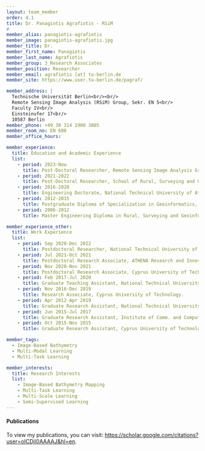 ```yaml
---
layout: team_member
order: 4.1
title: Dr. Panagiotis Agrafiotis - RSiM
#
member_alias: panagiotis-agrafiotis
member_image: panagiotis-agrafiotis.jpg
member_title: Dr.
member_first_name: Panagiotis
member_last_name: Agrafiotis
member_group: 3_Research Associates
member_position: Researcher
member_email: agrafiotis [at] tu-berlin.de
member_site: https://www.user.tu-berlin.de/pagraf/

member_address: |
  Technische Universität Berlin<br/><br/>
  Remote Sensing Image Analysis (RSiM) Group, Sekr. EN 5<br/>
  Faculty IV<br/>
  Einsteinufer 17<br/>
  10587 Berlin
member_phone: +49 30 314 1900 3805
member_room_no: EN 608
member_office_hours:

member_experience:
  title: Education and Academic Experience
  list:
    - period: 2023-Now
      title: Post-Doctoral Researcher, Remote Sensing Image Analysis Group (RSiM), TU Berlin, Berlin, Germany.
    - period: 2021-2022
      title: Post-Doctoral Researcher, School of Rural, Surveying and Geoinformatics Engineering, National Technical University of Athens, Greece.
    - period: 2016-2020
      title: Engineering Doctorate, National Technical University of Athens, Greece.
    - period: 2012-2015
      title: Postgraduate Diploma of Specialization in Geoinformatics, National Technical University of Athens, Greece.
    - period: 2006-2012
      title: Master Engineering Diploma in Rural, Surveying and Geoinformatics Engineering, National Technical University of Athens, Greece.

member_experience_other:
  title: Work Experience
  list:
    - period: Sep 2020-Dec 2022
      title: Postdoctoral Researcher, National Technical University of Athens.
    - period: Jul 2021-Oct 2021
      title: Postdoctoral Research Associate, ATHENA Research and Innovation Center.
    - period: Nov 2020-Nov 2021
      title: Postdoctoral Research Associate, Cyprus University of Technology.
    - period: Feb 2017-Jul 2020
      title: Graduate Teaching Assistant, National Technical University of Athens.
    - period: Nov 2016-Dec 2019
      title: Research Associate, Cyprus University of Technology.
    - period: Apr 2012-Apr 2019
      title: Graduate Research Assistant, National Technical University of Athens.
    - period: Jun 2015-Jul 2017
      title: Graduate Research Assistant, Institute of Comm. and Computer Systems.
    - period: Oct 2015-Nov 2015
      title: Graduate Research Assistant, Cyprus University of Technology.

member_tags:
  - Image-Based Bathymetry
  - Multi-Modal Learning
  - Multi-Task Learning

member_interests:
  title: Research Interests
  list:
    - Image-Based Bathymetry Mapping
    - Multi-Task Learning
    - Multi-Scale Learning
    - Semi-Supervised Learning
---
```


<h4 class="mt-4">Publications</h4>
  <p>To view my publications, you can visit: <a href="https://scholar.google.com/citations?user=oICDjl0AAAAJ&hl=en" target="_blank">https://scholar.google.com/citations?user=oICDjl0AAAAJ&hl=en</a>.</p>

